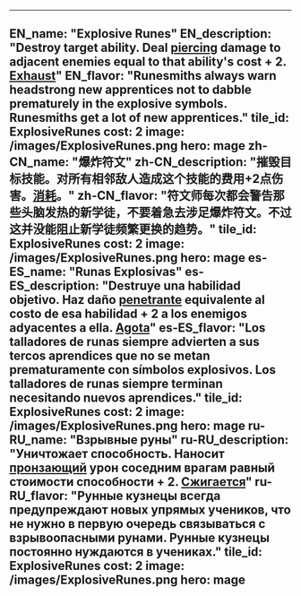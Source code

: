 ---

EN_name: "Explosive Runes"
EN_description: "Destroy target ability.  Deal <u>piercing</u> damage to adjacent enemies equal to that ability's cost + 2.  <u>Exhaust</u>"
EN_flavor: "Runesmiths always warn headstrong new apprentices not to dabble prematurely in the explosive symbols. Runesmiths get a lot of new apprentices."
tile_id: ExplosiveRunes
cost: 2
image: /images/ExplosiveRunes.png
hero: mage
zh-CN_name: "爆炸符文"
zh-CN_description: "摧毁目标技能。对所有相邻敌人造成这个技能的费用+2点伤害。<u>消耗</u>。"
zh-CN_flavor: "符文师每次都会警告那些头脑发热的新学徒，不要着急去涉足爆炸符文。不过这并没能阻止新学徒频繁更换的趋势。"
tile_id: ExplosiveRunes
cost: 2
image: /images/ExplosiveRunes.png
hero: mage
es-ES_name: "Runas Explosivas"
es-ES_description: "Destruye una habilidad objetivo. Haz daño <u>penetrante</u> equivalente al costo de esa habilidad + 2 a los enemigos adyacentes a ella. <u>Agota</u>"
es-ES_flavor: "Los talladores de runas siempre advierten a sus tercos aprendices que no se metan prematuramente con símbolos explosivos. Los talladores de runas siempre terminan necesitando nuevos aprendices."
tile_id: ExplosiveRunes
cost: 2
image: /images/ExplosiveRunes.png
hero: mage
ru-RU_name: "Взрывные руны"
ru-RU_description: "Уничтожает способность. Наносит <u>пронзающий</u> урон соседним врагам равный стоимости способности + 2.  <u>Сжигается</u>"
ru-RU_flavor: "Рунные кузнецы всегда предупреждают новых упрямых учеников, что не нужно в первую очередь связываться с взрывоопасными рунами. Рунные кузнецы постоянно нуждаются в учениках."
tile_id: ExplosiveRunes
cost: 2
image: /images/ExplosiveRunes.png
hero: mage
---
